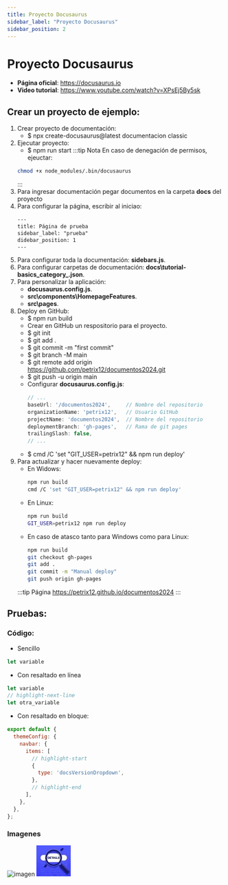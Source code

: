 ```yaml
---
title: Proyecto Docusaurus
sidebar_label: "Proyecto Docusaurus"
sidebar_position: 2
---
```


# Proyecto Docusaurus
+ **Página oficial**: https://docusaurus.io
+ **Video tutorial**: https://www.youtube.com/watch?v=XPsEj5By5sk

## Crear un proyecto de ejemplo:
1. Crear proyecto de documentación:
    + $ npx create-docusaurus@latest documentacion classic
2. Ejecutar proyecto:
    + $ npm run start
    :::tip Nota
    En caso de denegación de permisos, ejeuctar:
    ```bash
    chmod +x node_modules/.bin/docusaurus
    ```
    :::
3. Para ingresar documentación pegar documentos en la carpeta **docs** del proyecto
4. Para configurar la página, escribir al iniciao:
    ```
    ---
    title: Página de prueba
    sidebar_label: "prueba"
    didebar_position: 1
    ---
    ```
5. Para configurar toda la documentación: **sidebars.js**.
6. Para configurar carpetas de documentación: **docs\tutorial-basics\_category_.json**.
7. Para personalizar la aplicación: 
    + **docusaurus.config.js**.
    + **src\components\HomepageFeatures**.
    + **src\pages**.
8. Deploy en GitHub:
    + $ npm run build
    + Crear en GitHub un respositorio para el proyecto.
    + $ git init
    + $ git add .
    + $ git commit -m "first commit"
    + $ git branch -M main
    + $ git remote add origin https://github.com/petrix12/documentos2024.git
    + $ git push -u origin main
    + Configurar **docusaurus.config.js**:
        ```js
        // ...
        baseUrl: '/documentos2024',     // Nombre del repositorio
        organizationName: 'petrix12',   // Usuario GitHub
        projectName: 'documentos2024',  // Nombre del repositorio
        deploymentBranch: 'gh-pages',   // Rama de git pages
        trailingSlash: false,
        // ...
        ```
    + $ cmd /C 'set "GIT_USER=petrix12" && npm run deploy'
9. Para actualizar y hacer nuevamente deploy:
    + En Widows:
        ```bash
        npm run build
        cmd /C 'set "GIT_USER=petrix12" && npm run deploy'
        ```
    + En Linux:
        ```bash
        npm run build
        GIT_USER=petrix12 npm run deploy
        ```
    + En caso de atasco tanto para Windows como para Linux:
        ```bash
        npm run build
        git checkout gh-pages
        git add .
        git commit -m "Manual deploy"
        git push origin gh-pages
        ```
    :::tip Página
    https://petrix12.github.io/documentos2024
    :::



## Pruebas:
### Código:
+ Sencillo
```js title="src/ddd.js"
let variable
```

+ Con resaltado en línea
```js title="src/ddd.js"
let variable
// highlight-next-line
let otra_variable
```

+ Con resaltado en bloque:
```js title="docusaurus.config.js"
export default {
  themeConfig: {
    navbar: {
      items: [
        // highlight-start
        {
          type: 'docsVersionDropdown',
        },
        // highlight-end
      ],
    },
  },
};
```


### Imagenes
![imagen](http://publico.test/images/logo-045d73fa94754ec175b5a2c986ce7811.svg)
![prueba](./img/prueba.jpg)